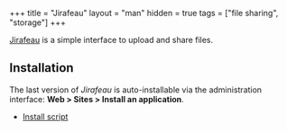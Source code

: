 +++
title = "Jirafeau"
layout = "man"
hidden = true
tags = ["file sharing", "storage"]
+++

[Jirafeau](https://gitlab.com/mojo42/Jirafeau/) is a simple interface to upload and share files.

## Installation

The last version of *Jirafeau* is auto-installable via the administration interface: **Web > Sites > Install an application**.

- [Install script](https://admin.alwaysdata.com/site/application/script/151/detail/)
